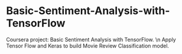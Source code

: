 # Basic-Sentiment-Analysis-with-TensorFlow
Coursera project: Basic Sentiment Analysis with TensorFlow. \n
Apply Tensor Flow and Keras to build Movie Review Classification model.
